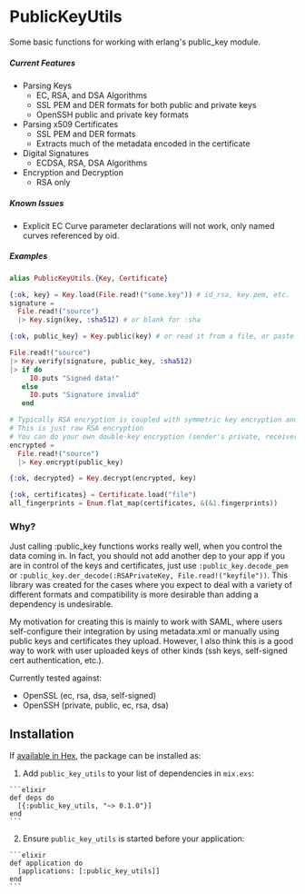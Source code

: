# PublicKeyUtils

Some basic functions for working with erlang's public_key module.

##### Current Features
* Parsing Keys
  * EC, RSA, and DSA Algorithms
  * SSL PEM and DER formats for both public and private keys
  * OpenSSH public and private key formats
* Parsing x509 Certificates
  * SSL PEM and DER formats
  * Extracts much of the metadata encoded in the certificate
* Digital Signatures
  * ECDSA, RSA, DSA Algorithms
* Encryption and Decryption
  * RSA only

##### Known Issues
* Explicit EC Curve parameter declarations will not work, only named curves referenced by oid.

##### Examples
```elixir
alias PublicKeyUtils.{Key, Certificate}

{:ok, key} = Key.load(File.read!("some.key")) # id_rsa, key.pem, etc.
signature =
  File.read!("source")
  |> Key.sign(key, :sha512) # or blank for :sha

{:ok, public_key} = Key.public(key) # or read it from a file, or paste in ssh-rsa XXXX from authorized_keys

File.read!("source")
|> Key.verify(signature, public_key, :sha512)
|> if do
     IO.puts "Signed data!"
   else
     IO.puts "Signature invalid"
   end

# Typically RSA encryption is coupled with symmetric key encryption and signatures.
# This is just raw RSA encryption
# You can do your own double-key encryption (sender's private, receiver's public)
encrypted =
  File.read!("source")
  |> Key.encrypt(public_key)

{:ok, decrypted} = Key.decrypt(encrypted, key)

{:ok, certificates} = Certificate.load("file")
all_fingerprints = Enum.flat_map(certificates, &(&1.fingerprints))
```

### Why?

Just calling :public_key functions works really well, when you control the data coming in.
In fact, you should not add another dep to your app if you are in control of the keys and certificates, just use `:public_key.decode_pem` or `:public_key.der_decode(:RSAPrivateKey, File.read!("keyfile"))`.
This library was created for the cases where you expect to deal with a variety of different formats and compatibility is more desirable than adding a dependency is undesirable.

My motivation for creating this is mainly to work with SAML, where users self-configure their integration by using metadata.xml or manually using public keys and certificates they upload.
However, I also think this is a good way to work with user uploaded keys of other kinds (ssh keys, self-signed cert authentication, etc.).

Currently tested against:
* OpenSSL (ec, rsa, dsa, self-signed)
* OpenSSH (private, public, ec, rsa, dsa)

## Installation

If [available in Hex](https://hex.pm/docs/publish), the package can be installed as:

  1. Add `public_key_utils` to your list of dependencies in `mix.exs`:

    ```elixir
    def deps do
      [{:public_key_utils, "~> 0.1.0"}]
    end
    ```

  2. Ensure `public_key_utils` is started before your application:

    ```elixir
    def application do
      [applications: [:public_key_utils]]
    end
    ```

